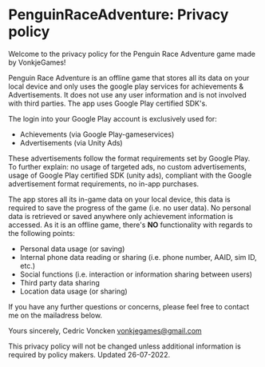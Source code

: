 # PenguinRaceAdventure: Privacy policy

Welcome to the privacy policy for the Penguin Race Adventure game made by VonkjeGames!

Penguin Race Adventure is an offline game that stores all its data on your local device and only uses the google play services for achievements & Advertisements. It does not use any user information and is not involved with third parties. The app uses Google Play certified SDK's. 

The login into your Google Play account is exclusively used for:
- Achievements (via Google Play-gameservices)
- Advertisements (via Unity Ads)

These advertisements follow the format requirements set by Google Play. To further explain: no usage of targeted ads, no custom advertisements, usage of Google Play certified SDK (unity ads), compliant with the Google advertisement format requirements, no in-app purchases.

The app stores all its in-game data on your local device, this data is required to save the progress of the game (i.e. no user data). No personal data is retrieved or saved anywhere only achievement information is accessed. As it is an offline game, there's **NO** functionality with regards to the following points:
- Personal data usage (or saving)
- Internal phone data reading or sharing (i.e. phone number, AAID, sim ID, etc.)
- Social functions (i.e. interaction or information sharing between users)
- Third party data sharing
- Location data usage (or sharing)

If you have any further questions or concerns, please feel free to contact me on the mailadress below. 


Yours sincerely,
Cedric Voncken
vonkjegames@gmail.com


This privacy policy will not be changed unless additional information is required by policy makers. Updated 26-07-2022.
